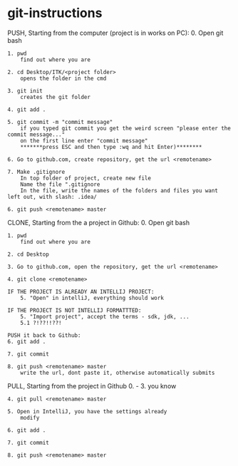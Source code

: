 # git-instructions

PUSH, Starting from the computer (project is in works on PC):
	0. Open git bash

	1. pwd
		find out where you are

	2. cd Desktop/ITK/<project folder>
		opens the folder in the cmd

	3. git init
		creates the git folder

	4. git add .

	5. git commit -m "commit message"
		if you typed git commit you get the weird screen "please enter the commit message..."
		on the first line enter "commit message"
		*******press ESC and then type :wq and hit Enter)********

	6. Go to github.com, create repository, get the url <remotename>

	7. Make .gitignore
		In top folder of project, create new file
		Name the file ".gitignore
		In the file, write the names of the folders and files you want left out, with slash: .idea/

	6. git push <remotename> master 


CLONE, Starting from the a project in Github:
	0. Open git bash

	1. pwd
		find out where you are

	2. cd Desktop

	3. Go to github.com, open the repository, get the url <remotename>

	4. git clone <remotename>

	IF THE PROJECT IS ALREADY AN INTELLIJ PROJECT:
		5. "Open" in intelliJ, everything should work

	IF THE PROJECT IS NOT INTELLIJ FORMATTTED:
		5. "Import project", accept the terms - sdk, jdk, ...
		5.1 ?!??!!??!
		
	PUSH it back to Github:
	6. git add .

	7. git commit

	8. git push <remotename> master	
		write the url, dont paste it, otherwise automatically submits

PULL, Starting from the project in Github
	0. - 3. you know
	
	4. git pull <remotename> master

	5. Open in IntelliJ, you have the settings already
		modify

	6. git add .

	7. git commit

	8. git push <remotename> master

	
	
		
